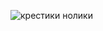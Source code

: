 ![крестики нолики](https://github.com/user-attachments/assets/7cfd487a-be61-405f-98b4-3281fe99f067)
